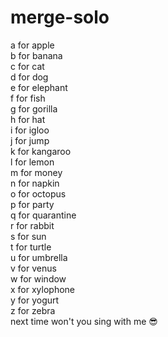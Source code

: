 # merge-solo
a for apple  
b for banana  
c for cat  
d for dog  
e for elephant   
f for fish    
g for gorilla   
h for hat  
i for igloo  
j for jump  
k for kangaroo  
l for lemon    
m for money    
n for napkin  
o for octopus  
p for party  
q for quarantine  
r for rabbit  
s for sun  
t for turtle  
u for umbrella  
v for venus  
w for window  
x for xylophone  
y for yogurt  
z for zebra  
next time won't you sing with me 😎

